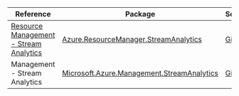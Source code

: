 | Reference | Package | Source |
|---|---|---|
|[Resource Management - Stream Analytics](resourcemanager.streamanalytics-readme.md)|[Azure.ResourceManager.StreamAnalytics](https://www.nuget.org/packages/Azure.ResourceManager.StreamAnalytics)|[GitHub](https://github.com/Azure/azure-sdk-for-net/blob/main/sdk/streamanalytics/Azure.ResourceManager.StreamAnalytics)|
|Management - Stream Analytics|[Microsoft.Azure.Management.StreamAnalytics](https://www.nuget.org/packages/Microsoft.Azure.Management.StreamAnalytics)|[GitHub](https://github.com/Azure/azure-sdk-for-net/blob/main/)|
